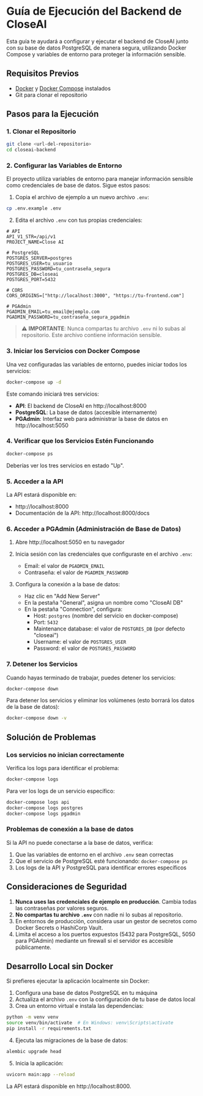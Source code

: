 # Guía de Ejecución del Backend de CloseAI

Esta guía te ayudará a configurar y ejecutar el backend de CloseAI junto con su base de datos PostgreSQL de manera segura, utilizando Docker Compose y variables de entorno para proteger la información sensible.

## Requisitos Previos

- [Docker](https://docs.docker.com/get-docker/) y [Docker Compose](https://docs.docker.com/compose/install/) instalados
- Git para clonar el repositorio

## Pasos para la Ejecución

### 1. Clonar el Repositorio

```bash
git clone <url-del-repositorio>
cd closeai-backend
```

### 2. Configurar las Variables de Entorno

El proyecto utiliza variables de entorno para manejar información sensible como credenciales de base de datos. Sigue estos pasos:

1. Copia el archivo de ejemplo a un nuevo archivo `.env`:

```bash
cp .env.example .env
```

2. Edita el archivo `.env` con tus propias credenciales:

```
# API
API_V1_STR=/api/v1
PROJECT_NAME=Close AI

# PostgreSQL
POSTGRES_SERVER=postgres
POSTGRES_USER=tu_usuario
POSTGRES_PASSWORD=tu_contraseña_segura
POSTGRES_DB=closeai
POSTGRES_PORT=5432

# CORS
CORS_ORIGINS=["http://localhost:3000", "https://tu-frontend.com"]

# PGAdmin
PGADMIN_EMAIL=tu_email@ejemplo.com
PGADMIN_PASSWORD=tu_contraseña_segura_pgadmin
```

> ⚠️ **IMPORTANTE**: Nunca compartas tu archivo `.env` ni lo subas al repositorio. Este archivo contiene información sensible.

### 3. Iniciar los Servicios con Docker Compose

Una vez configuradas las variables de entorno, puedes iniciar todos los servicios:

```bash
docker-compose up -d
```

Este comando iniciará tres servicios:

- **API**: El backend de CloseAI en http://localhost:8000
- **PostgreSQL**: La base de datos (accesible internamente)
- **PGAdmin**: Interfaz web para administrar la base de datos en http://localhost:5050

### 4. Verificar que los Servicios Estén Funcionando

```bash
docker-compose ps
```

Deberías ver los tres servicios en estado "Up".

### 5. Acceder a la API

La API estará disponible en:

- http://localhost:8000
- Documentación de la API: http://localhost:8000/docs

### 6. Acceder a PGAdmin (Administración de Base de Datos)

1. Abre http://localhost:5050 en tu navegador
2. Inicia sesión con las credenciales que configuraste en el archivo `.env`:

   - Email: el valor de `PGADMIN_EMAIL`
   - Contraseña: el valor de `PGADMIN_PASSWORD`

3. Configura la conexión a la base de datos:
   - Haz clic en "Add New Server"
   - En la pestaña "General", asigna un nombre como "CloseAI DB"
   - En la pestaña "Connection", configura:
     - Host: `postgres` (nombre del servicio en docker-compose)
     - Port: `5432`
     - Maintenance database: el valor de `POSTGRES_DB` (por defecto "closeai")
     - Username: el valor de `POSTGRES_USER`
     - Password: el valor de `POSTGRES_PASSWORD`

### 7. Detener los Servicios

Cuando hayas terminado de trabajar, puedes detener los servicios:

```bash
docker-compose down
```

Para detener los servicios y eliminar los volúmenes (esto borrará los datos de la base de datos):

```bash
docker-compose down -v
```

## Solución de Problemas

### Los servicios no inician correctamente

Verifica los logs para identificar el problema:

```bash
docker-compose logs
```

Para ver los logs de un servicio específico:

```bash
docker-compose logs api
docker-compose logs postgres
docker-compose logs pgadmin
```

### Problemas de conexión a la base de datos

Si la API no puede conectarse a la base de datos, verifica:

1. Que las variables de entorno en el archivo `.env` sean correctas
2. Que el servicio de PostgreSQL esté funcionando: `docker-compose ps`
3. Los logs de la API y PostgreSQL para identificar errores específicos

## Consideraciones de Seguridad

1. **Nunca uses las credenciales de ejemplo en producción**. Cambia todas las contraseñas por valores seguros.
2. **No compartas tu archivo `.env`** con nadie ni lo subas al repositorio.
3. En entornos de producción, considera usar un gestor de secretos como Docker Secrets o HashiCorp Vault.
4. Limita el acceso a los puertos expuestos (5432 para PostgreSQL, 5050 para PGAdmin) mediante un firewall si el servidor es accesible públicamente.

## Desarrollo Local sin Docker

Si prefieres ejecutar la aplicación localmente sin Docker:

1. Configura una base de datos PostgreSQL en tu máquina
2. Actualiza el archivo `.env` con la configuración de tu base de datos local
3. Crea un entorno virtual e instala las dependencias:

```bash
python -m venv venv
source venv/bin/activate  # En Windows: venv\Scripts\activate
pip install -r requirements.txt
```

4. Ejecuta las migraciones de la base de datos:

```bash
alembic upgrade head
```

5. Inicia la aplicación:

```bash
uvicorn main:app --reload
```

La API estará disponible en http://localhost:8000.

